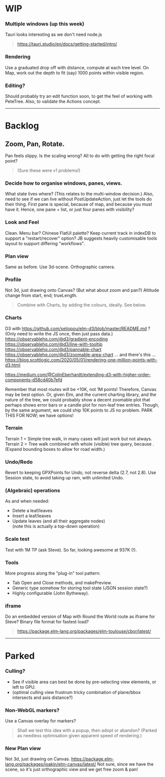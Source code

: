 

# WIP

### Multiple windows (up this week)
Tauri looks interesting as we don't need node.js
> https://tauri.studio/en/docs/getting-started/intro/

### Rendering
Use a graduated drop off with distance, compute at each tree level.
On Map, work out the depth to fit (say) 1000 points within visible region.

### Editing?
Should probably try an edit function soon, to get the feel of working with PeteTree.
Also, to validate the Actions concept.

---

# Backlog

## Zoom, Pan, Rotate.
Pan feels slippy. Is the scaling wrong?
All to do with getting the right focal point?
> (Sure these were v1 problems!)

### Decide how to organise windows, panes, views.
What state lives where? (This relates to the multi-window decision.)
Also, need to see if we can live without PostUpdateAction, just let the tools do their thing.
First pane is special, because of map, and because you must have it.
Hence, one pane + list, or just four panes with visibility?

### Look and Feel
Clean.
Menu bar?
Chinese FlatUI palette?
Keep current track in indexDB to support a "restart/recover" option?
JB suggests heavily customisable tools layout to support differing "workflows".

### Plan view
Same as before. Use 3d-scene. Orthographic camera.

### Profile
Not 3d, just drawing onto Canvas?
(But what about zoom and pan?)
Altitude change from start, end; trueLength.
> Combine with Charts, by adding the colours, ideally. See below.

### Charts
D3 with https://github.com/seliopou/elm-d3/blob/master/README.md ?
(Only need to write the JS once, then just pass data.)
https://observablehq.com/@d3/gradient-encoding
https://observablehq.com/@d3/line-with-tooltip
https://observablehq.com/@d3/pannable-chart
https://observablehq.com/@d3/zoomable-area-chart
... and there's this ... https://blog.scottlogic.com/2020/05/01/rendering-one-million-points-with-d3.html

https://medium.com/@ColinEberhardt/extending-d3-with-higher-order-components-d58cd40b7efd

Remember that most routes will be <10K, not 1M points!
Therefore, Canvas may be best option.
Or, given Elm, and the current charting library, and the nature of the tree, we could probably
show a decent zoomable plot that perhaps shows error bars or a candle plot for non-leaf tree entries.
Though, by the same argument, we could ship 10K points to JS no problem.
PARK THIS FOR NOW; we have options!

### Terrain
Terrain 1 = Simple tree walk, in many cases will just work but not always.
Terrain 2 = Tree walk combined with whole (visible) tree query, because <loops>.
(Expand bounding boxes to allow for road width.)

### Undo/Redo
Revert to keeping GPXPoints for Undo, not reverse delta (2.7, not 2.8).
Use Session state, to avoid taking up ram, with unlimited Undo.

### (Algebraic) operations
As and when needed:
- Delete a leaf/leaves
- Insert a leaf/leaves
- Update leaves (and all their aggregate nodes)  
  (note this is actually a top-down operation)

### Scale test
Test with 1M TP (ask Steve).
So far, looking awesome at 937K (!).

### Tools
More progress along the "plug-in" tool pattern:
- Tab Open and Close methods, and makePreview.
- Generic type somehow for storing tool state (JSON session state?)
- Highly configurable (John Bytheway).

### iframe
Do an embedded version of Map with Round the World route as iframe for Steve?
Binary file format for fastest load?
> https://package.elm-lang.org/packages/elm-toulouse/cbor/latest/

---

# Parked

### Culling?
- See if visible area can best be done by pre-selecting view elements, or left to GPU.
- (optimal culling view frustrum tricky combination of plane/bbox intersects and axis distance?)

### Non-WebGL markers?
Use a Canvas overlay for markers?
> Shall we test this idea with a popup, then adopt or abandon?
(Parked as needless optimisation given apparent speed of rendering.)

### New Plan view
Not 3d, just drawing on Canvas.
https://package.elm-lang.org/packages/joakin/elm-canvas/latest/
Not sure, since we have the scene, so it's just orthographic view and we get free zoom & pan!

